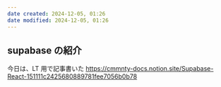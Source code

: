 ```yaml
---
date created: 2024-12-05, 01:26
date modified: 2024-12-05, 01:26
---
```


## supabase の紹介

今日は、LT 用で記事書いた
https://cmmnty-docs.notion.site/Supabase-React-151111c2425680889781fee7056b0b78
